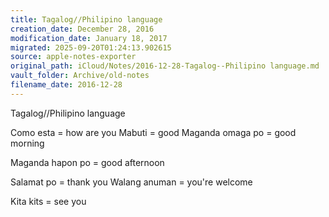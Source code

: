 ```yaml
---
title: Tagalog//Philipino language
creation_date: December 28, 2016
modification_date: January 18, 2017
migrated: 2025-09-20T01:24:13.902615
source: apple-notes-exporter
original_path: iCloud/Notes/2016-12-28-Tagalog--Philipino language.md
vault_folder: Archive/old-notes
filename_date: 2016-12-28
---
```



Tagalog//Philipino language 

Como esta = how are you
Mabuti = good
Maganda omaga po = good morning 

Maganda hapon po = good afternoon 

Salamat po = thank you
Walang anuman = you're welcome

Kita kits = see you
